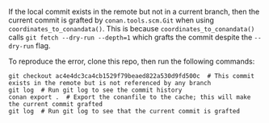 If the local commit exists in the remote but not in a current branch, then the current commit is
grafted by `conan.tools.scm.Git` when using `coordinates_to_conandata()`. This is because
`coordinates_to_conandata()` calls `git fetch --dry-run --depth=1` which grafts the commit despite
the `--dry-run` flag.

To reproduce the error, clone this repo, then run the following commands:

```shell
git checkout ac4e4dc3ca4cb1529f79beaed822a530d9fd500c  # This commit exists in the remote but is not referenced by any branch
git log  # Run git log to see the commit history
conan export .  # Export the conanfile to the cache; this will make the current commit grafted
git log  # Run git log to see that the current commit is grafted
```
